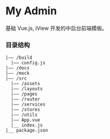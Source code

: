 # My Admin
基础 Vue.js, iView 开发的中后台前端模板。

### 目录结构
  ```
  |—— /build
    |—— config.js
  |—— /docs
  |—— /mock
  |—— /src
    |—— /assets
    |—— /layouts
    |—— /pages
    |—— /router
    |—— /services
    |—— /stores
    |—— /utils
    |—— App.vue
    |__ index.js
  |__ package.json

  ```